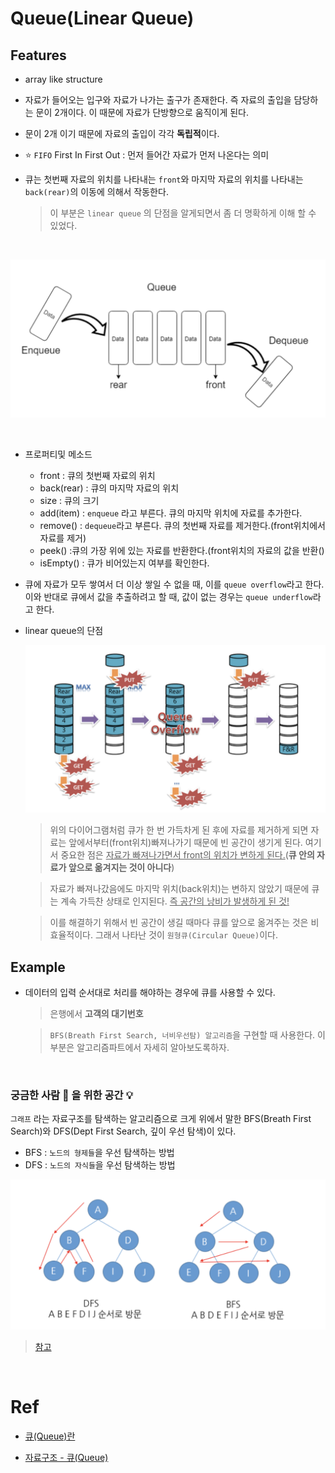 # Queue(Linear Queue)

## Features

-   array like structure

-   자료가 들어오는 입구와 자료가 나가는 출구가 존재한다. 즉 자료의 출입을 담당하는 문이 2개이다. 이 때문에 자료가 단방향으로 움직이게 된다.

-   문이 2개 이기 때문에 자료의 출입이 각각 **독립적**이다.

-   ⭐️ `FIFO` First In First Out : 먼저 들어간 자료가 먼저 나온다는 의미

-   큐는 첫번째 자료의 위치를 나타내는 `front`와 마지막 자료의 위치를 나타내는 `back(rear)`의 이동에 의해서 작동한다.

    > 이 부분은 `linear queue` 의 단점을 알게되면서 좀 더 명확하게 이해 할 수 있었다.

    <br/>

![queue](image/queue.png)

<br/>

-   프로퍼티및 메소드

    -   front : 큐의 첫번째 자료의 위치
    -   back(rear) : 큐의 마지막 자료의 위치
    -   size : 큐의 크기
    -   add(item) : `enqueue` 라고 부른다. 큐의 마지막 위치에 자료를 추가한다.
    -   remove() : `dequeue`라고 부른다. 큐의 첫번째 자료를 제거한다.(front위치에서 자료를 제거)
    -   peek() :큐의 가장 위에 있는 자료를 반환한다.(front위치의 자료의 값을 반환()
    -   isEmpty() : 큐가 비어있는지 여부를 확인한다.

-   큐에 자료가 모두 쌓여서 더 이상 쌓일 수 없을 때, 이를 `queue overflow`라고 한다. 이와 반대로 큐에서 값을 추출하려고 할 때, 값이 없는 경우는 `queue underflow`라고 한다.

-   linear queue의 단점

    ![queue-overflow](image/queue-overflow.png)

    > 위의 다이어그램처럼 큐가 한 번 가득차게 된 후에 자료를 제거하게 되면 자료는 앞에서부터(front위치)빠져나가기 때문에 빈 공간이 생기게 된다. 여기서 중요한 점은 <u>자료가 빠져나가면서 front의 위치가 변하게 된다.</u>(**큐 안의 자료가 앞으로 옮겨지는 것이 아니다**)

    > 자료가 빠져나갔음에도 마지막 위치(back위치)는 변하지 않았기 때문에 큐는 계속 가득찬 상태로 인지된다. <u>즉 공간의 낭비가 발생하게 된 것!</u>

    > 이를 해결하기 위해서 빈 공간이 생길 때마다 큐를 앞으로 옮겨주는 것은 비효율적이다. 그래서 나타난 것이 `원형큐(Circular Queue)`이다.

## Example

-   데이터의 입력 순서대로 처리를 해야하는 경우에 큐를 사용할 수 있다.

    > 은행에서 **고객의 대기번호**

    > `BFS(Breath First Search, 너비우선탐) 알고리즘`을 구현할 때 사용한다. 이 부분은 알고리즘파트에서 자세히 알아보도록하자.

<br />

### 궁금한 사람 🧐 을 위한 공간 💡

`그래프` 라는 자료구조를 탐색하는 알고리즘으로 크게 위에서 말한 BFS(Breath First Search)와 DFS(Dept First Search, 깊이 우선 탐색)이 있다.

-   BFS : `노드의 형제들`을 우선 탐색하는 방법
-   DFS : `노드의 자식들`을 우선 탐색하는 방법

![bfs-dfs](image/bfs_dfs.png)

> [참고](https://m.blog.naver.com/PostView.nhn?blogId=591923&logNo=220913738926&proxyReferer=https:%2F%2Fwww.google.com%2F)

<br/>

# Ref

-   [큐(Queue)란](https://gmlwjd9405.github.io/2018/08/02/data-structure-queue.html)

-   [자료구조 - 큐(Queue)](https://m.blog.naver.com/PostView.nhn?blogId=ljsk139&logNo=30165800034&proxyReferer=https:%2F%2Fwww.google.com%2F)
